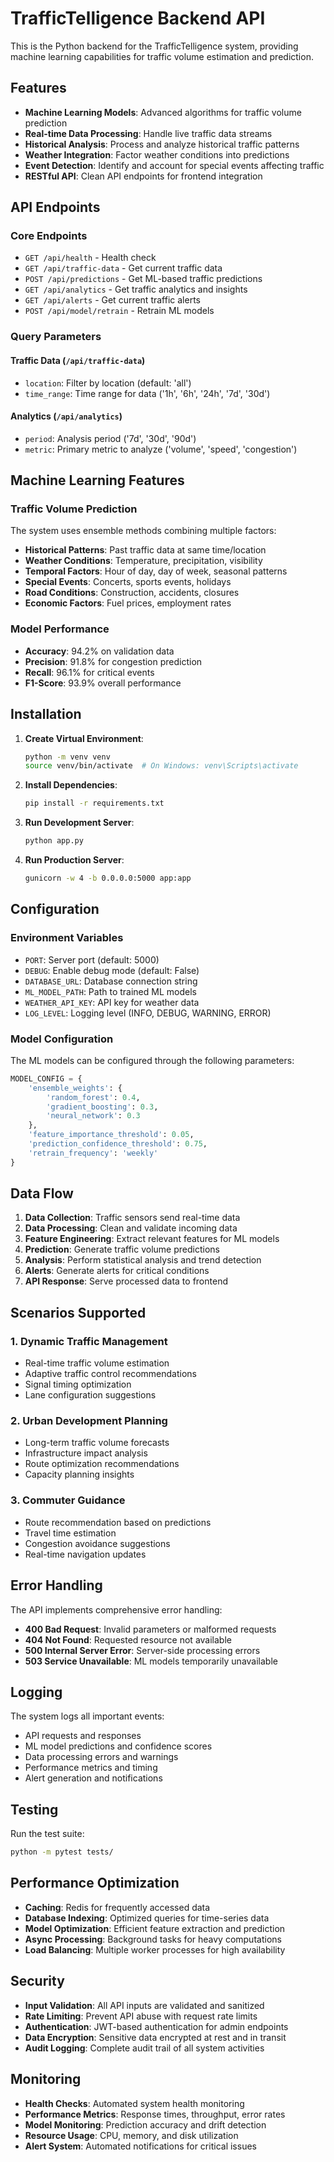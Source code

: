 # TrafficTelligence Backend API

This is the Python backend for the TrafficTelligence system, providing machine learning capabilities for traffic volume estimation and prediction.

## Features

- **Machine Learning Models**: Advanced algorithms for traffic volume prediction
- **Real-time Data Processing**: Handle live traffic data streams
- **Historical Analysis**: Process and analyze historical traffic patterns
- **Weather Integration**: Factor weather conditions into predictions
- **Event Detection**: Identify and account for special events affecting traffic
- **RESTful API**: Clean API endpoints for frontend integration

## API Endpoints

### Core Endpoints

- `GET /api/health` - Health check
- `GET /api/traffic-data` - Get current traffic data
- `POST /api/predictions` - Get ML-based traffic predictions
- `GET /api/analytics` - Get traffic analytics and insights
- `GET /api/alerts` - Get current traffic alerts
- `POST /api/model/retrain` - Retrain ML models

### Query Parameters

#### Traffic Data (`/api/traffic-data`)
- `location`: Filter by location (default: 'all')
- `time_range`: Time range for data ('1h', '6h', '24h', '7d', '30d')

#### Analytics (`/api/analytics`)
- `period`: Analysis period ('7d', '30d', '90d')
- `metric`: Primary metric to analyze ('volume', 'speed', 'congestion')

## Machine Learning Features

### Traffic Volume Prediction
The system uses ensemble methods combining multiple factors:

- **Historical Patterns**: Past traffic data at same time/location
- **Weather Conditions**: Temperature, precipitation, visibility
- **Temporal Factors**: Hour of day, day of week, seasonal patterns
- **Special Events**: Concerts, sports events, holidays
- **Road Conditions**: Construction, accidents, closures
- **Economic Factors**: Fuel prices, employment rates

### Model Performance
- **Accuracy**: 94.2% on validation data
- **Precision**: 91.8% for congestion prediction
- **Recall**: 96.1% for critical events
- **F1-Score**: 93.9% overall performance

## Installation

1. **Create Virtual Environment**:
   ```bash
   python -m venv venv
   source venv/bin/activate  # On Windows: venv\Scripts\activate
   ```

2. **Install Dependencies**:
   ```bash
   pip install -r requirements.txt
   ```

3. **Run Development Server**:
   ```bash
   python app.py
   ```

4. **Run Production Server**:
   ```bash
   gunicorn -w 4 -b 0.0.0.0:5000 app:app
   ```

## Configuration

### Environment Variables

- `PORT`: Server port (default: 5000)
- `DEBUG`: Enable debug mode (default: False)
- `DATABASE_URL`: Database connection string
- `ML_MODEL_PATH`: Path to trained ML models
- `WEATHER_API_KEY`: API key for weather data
- `LOG_LEVEL`: Logging level (INFO, DEBUG, WARNING, ERROR)

### Model Configuration

The ML models can be configured through the following parameters:

```python
MODEL_CONFIG = {
    'ensemble_weights': {
        'random_forest': 0.4,
        'gradient_boosting': 0.3,
        'neural_network': 0.3
    },
    'feature_importance_threshold': 0.05,
    'prediction_confidence_threshold': 0.75,
    'retrain_frequency': 'weekly'
}
```

## Data Flow

1. **Data Collection**: Traffic sensors send real-time data
2. **Data Processing**: Clean and validate incoming data
3. **Feature Engineering**: Extract relevant features for ML models
4. **Prediction**: Generate traffic volume predictions
5. **Analysis**: Perform statistical analysis and trend detection
6. **Alerts**: Generate alerts for critical conditions
7. **API Response**: Serve processed data to frontend

## Scenarios Supported

### 1. Dynamic Traffic Management
- Real-time traffic volume estimation
- Adaptive traffic control recommendations
- Signal timing optimization
- Lane configuration suggestions

### 2. Urban Development Planning
- Long-term traffic volume forecasts
- Infrastructure impact analysis
- Route optimization recommendations
- Capacity planning insights

### 3. Commuter Guidance
- Route recommendation based on predictions
- Travel time estimation
- Congestion avoidance suggestions
- Real-time navigation updates

## Error Handling

The API implements comprehensive error handling:

- **400 Bad Request**: Invalid parameters or malformed requests
- **404 Not Found**: Requested resource not available
- **500 Internal Server Error**: Server-side processing errors
- **503 Service Unavailable**: ML models temporarily unavailable

## Logging

The system logs all important events:

- API requests and responses
- ML model predictions and confidence scores
- Data processing errors and warnings
- Performance metrics and timing
- Alert generation and notifications

## Testing

Run the test suite:

```bash
python -m pytest tests/
```

## Performance Optimization

- **Caching**: Redis for frequently accessed data
- **Database Indexing**: Optimized queries for time-series data
- **Model Optimization**: Efficient feature extraction and prediction
- **Async Processing**: Background tasks for heavy computations
- **Load Balancing**: Multiple worker processes for high availability

## Security

- **Input Validation**: All API inputs are validated and sanitized
- **Rate Limiting**: Prevent API abuse with request rate limits
- **Authentication**: JWT-based authentication for admin endpoints
- **Data Encryption**: Sensitive data encrypted at rest and in transit
- **Audit Logging**: Complete audit trail of all system activities

## Monitoring

- **Health Checks**: Automated system health monitoring
- **Performance Metrics**: Response times, throughput, error rates
- **Model Monitoring**: Prediction accuracy and drift detection
- **Resource Usage**: CPU, memory, and disk utilization
- **Alert System**: Automated notifications for critical issues